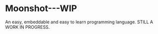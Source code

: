 # Moonshot---WIP
An easy, embeddable and easy to learn programming language. STILL A WORK IN PROGRESS.


